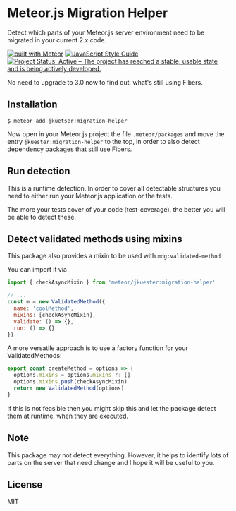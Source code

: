 # Meteor.js Migration Helper

Detect which parts of your Meteor.js server environment need to be
migrated in your current 2.x code.

[![built with Meteor](https://img.shields.io/badge/Meteor-package-green?logo=meteor&logoColor=white)](https://packosphere.com/jkuester/migration-helper)
[![JavaScript Style Guide](https://img.shields.io/badge/code_style-standard-brightgreen.svg)](https://standardjs.com)
[![Project Status: Active – The project has reached a stable, usable state and is being actively developed.](https://www.repostatus.org/badges/latest/active.svg)](https://www.repostatus.org/#active)


No need to upgrade to 3.0 now to find out, what's still using Fibers.

## Installation

```shell
$ meteor add jkuetser:migration-helper
```

Now open in your Meteor.js project the file `.meteor/packages`
and move the entry `jkuester:migration-helper` to the top, in order
to also detect dependency packages that still use Fibers.

## Run detection

This is a runtime detection. In order to cover all detectable 
structures you need to either run your Meteor.js application
or the tests.

The more your tests cover of your code (test-coverage),
the better you will be able to detect these.

## Detect validated methods using mixins

This package also provides a mixin to be used
with `mdg:validated-method` 

You can import it via

```js
import { checkAsyncMixin } from 'meteor/jkuester:migration-helper'

// ...
const m = new ValidatedMethod({
  name: 'coolMethod',
  mixins: [checkAsyncMixin],
  validate: () => {},
  run: () => {}
})
```

A more versatile approach is to use a factory function for your ValidatedMethods:

```js
export const createMethod = options => {
  options.mixins = options.mixins ?? []
  options.mixins.push(checkAsyncMixin)
  return new ValidatedMethod(options)
}
```

If this is not feasible then you might skip this and let the package detect
them at runtime, when they are executed.

## Note

This package may not detect everything. However, it helps
to identify lots of parts on the server that need change and I hope
it will be useful to you.

## License

MIT
